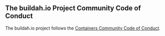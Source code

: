 ## The buildah.io Project Community Code of Conduct

The buildah.io project follows the [Containers Community Code of Conduct](https://github.com/containers/common/blob/main/CODE-OF-CONDUCT.md).
